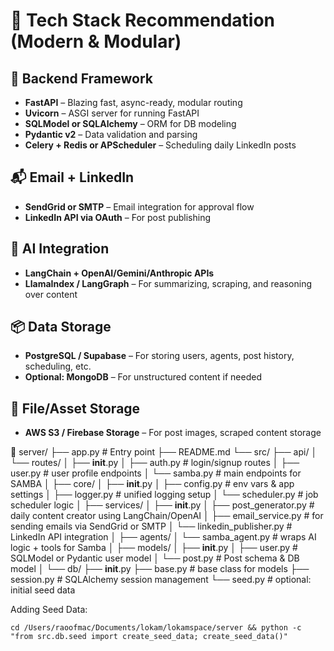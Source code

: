 # 🧠 Tech Stack Recommendation (Modern & Modular)

## 🚀 Backend Framework
- **FastAPI** – Blazing fast, async-ready, modular routing
- **Uvicorn** – ASGI server for running FastAPI
- **SQLModel or SQLAlchemy** – ORM for DB modeling
- **Pydantic v2** – Data validation and parsing
- **Celery + Redis or APScheduler** – Scheduling daily LinkedIn posts

## 📬 Email + LinkedIn
- **SendGrid or SMTP** – Email integration for approval flow
- **LinkedIn API via OAuth** – For post publishing

## 🧠 AI Integration
- **LangChain + OpenAI/Gemini/Anthropic APIs**
- **LlamaIndex / LangGraph** – For summarizing, scraping, and reasoning over content

## 📦 Data Storage
- **PostgreSQL / Supabase** – For storing users, agents, post history, scheduling, etc.
- **Optional: MongoDB** – For unstructured content if needed

## 📂 File/Asset Storage
- **AWS S3 / Firebase Storage** – For post images, scraped content storage



📁 server/
├── app.py  # Entry point
├── README.md
└── src/
    ├── api/
    │   └── routes/
    │       ├── __init__.py
    │       ├── auth.py           # login/signup routes
    │       ├── user.py           # user profile endpoints
    │       └── samba.py          # main endpoints for SAMBA
    │
    ├── core/
    │   ├── __init__.py
    │   ├── config.py             # env vars & app settings
    │   ├── logger.py             # unified logging setup
    │   └── scheduler.py          # job scheduler logic
    │
    ├── services/
    │   ├── __init__.py
    │   ├── post_generator.py     # daily content creator using LangChain/OpenAI
    │   ├── email_service.py      # for sending emails via SendGrid or SMTP
    │   └── linkedin_publisher.py # LinkedIn API integration
    │
    ├── agents/
    │   └── samba_agent.py        # wraps AI logic + tools for Samba
    │
    ├── models/
    │   ├── __init__.py
    │   ├── user.py               # SQLModel or Pydantic user model
    │   └── post.py               # Post schema & DB model
    │
    └── db/
        ├── __init__.py
        ├── base.py              # base class for models
        ├── session.py           # SQLAlchemy session management
        └── seed.py              # optional: initial seed data

        


Adding Seed Data:
```
cd /Users/raoofmac/Documents/lokam/lokamspace/server && python -c "from src.db.seed import create_seed_data; create_seed_data()"
```
